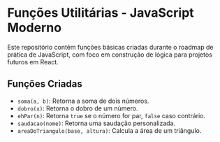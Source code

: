# Funções Utilitárias - JavaScript Moderno

Este repositório contém funções básicas criadas durante o roadmap de prática de JavaScript, com foco em construção de lógica para projetos futuros em React.

## Funções Criadas

- `soma(a, b)`: Retorna a soma de dois números.
- `dobro(x)`: Retorna o dobro de um número.
- `ehPar(n)`: Retorna `true` se o número for par, `false` caso contrário.
- `saudacao(nome)`: Retorna uma saudação personalizada.
- `areaDoTriangulo(base, altura)`: Calcula a área de um triângulo.
